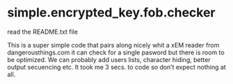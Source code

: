 # simple.encrypted_key.fob.checker
read the README.txt file


This is a super simple code that pairs along nicely whit a xEM reader from dangerousthings.com
it can check for a single pasword but there is room to be optimized. We can probably add users lists, character hiding, better output secuencing etc.
It took me 3 secs. to code so don’t expect nothing at all.

